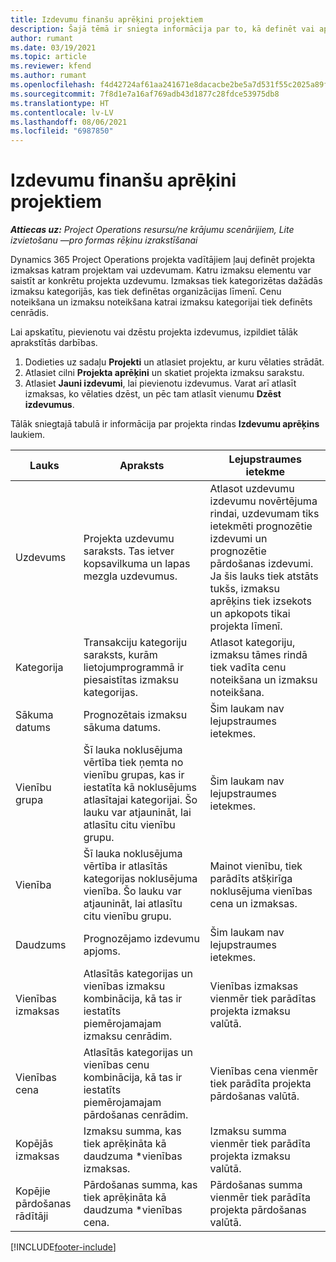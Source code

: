 ```yaml
---
title: Izdevumu finanšu aprēķini projektiem
description: Šajā tēmā ir sniegta informācija par to, kā definēt vai aprēķināt projekta izdevumus.
author: rumant
ms.date: 03/19/2021
ms.topic: article
ms.reviewer: kfend
ms.author: rumant
ms.openlocfilehash: f4d42724af61aa241671e8dacacbe2be5a7d531f55c2025a89ff777ac41e9b67
ms.sourcegitcommit: 7f8d1e7a16af769adb43d1877c28fdce53975db8
ms.translationtype: HT
ms.contentlocale: lv-LV
ms.lasthandoff: 08/06/2021
ms.locfileid: "6987850"
---
```

# <a name="financial-estimates-for-expenses-on-projects"></a>Izdevumu finanšu aprēķini projektiem
_**Attiecas uz:** Project Operations resursu/ne krājumu scenārijiem, Lite izvietošanu —pro formas rēķinu izrakstīšanai_

Dynamics 365 Project Operations projekta vadītājiem ļauj definēt projekta izmaksas katram projektam vai uzdevumam. Katru izmaksu elementu var saistīt ar konkrētu projekta uzdevumu. Izmaksas tiek kategorizētas dažādās izmaksu kategorijās, kas tiek definētas organizācijas līmenī. Cenu noteikšana un izmaksu noteikšana katrai izmaksu kategorijai tiek definēts cenrādis. 

Lai apskatītu, pievienotu vai dzēstu projekta izdevumus, izpildiet tālāk aprakstītās darbības.

1. Dodieties uz sadaļu **Projekti** un atlasiet projektu, ar kuru vēlaties strādāt.
2. Atlasiet cilni **Projekta aprēķini** un skatiet projekta izmaksu sarakstu.
3. Atlasiet **Jauni izdevumi**, lai pievienotu izdevumus. Varat arī atlasīt izmaksas, ko vēlaties dzēst, un pēc tam atlasīt vienumu **Dzēst izdevumus**.

Tālāk sniegtajā tabulā ir informācija par projekta rindas **Izdevumu aprēķins** laukiem. 

| **Lauks** | **Apraksts** | **Lejupstraumes ietekme** |
| --- | --- | --- |
| Uzdevums | Projekta uzdevumu saraksts. Tas ietver kopsavilkuma un lapas mezgla uzdevumus. | Atlasot uzdevumu izdevumu novērtējuma rindai, uzdevumam tiks ietekmēti prognozētie izdevumi un prognozētie pārdošanas izdevumi. Ja šis lauks tiek atstāts tukšs, izmaksu aprēķins tiek izsekots un apkopots tikai projekta līmenī. |
| Kategorija | Transakciju kategoriju saraksts, kurām lietojumprogrammā ir piesaistītas izmaksu kategorijas. | Atlasot kategoriju, izmaksu tāmes rindā tiek vadīta cenu noteikšana un izmaksu noteikšana. |
| Sākuma datums | Prognozētais izmaksu sākuma datums. | Šim laukam nav lejupstraumes ietekmes. |
| Vienību grupa | Šī lauka noklusējuma vērtība tiek ņemta no vienību grupas, kas ir iestatīta kā noklusējums atlasītajai kategorijai. Šo lauku var atjaunināt, lai atlasītu citu vienību grupu. | Šim laukam nav lejupstraumes ietekmes. |
| Vienība | Šī lauka noklusējuma vērtība ir atlasītās kategorijas noklusējuma vienība. Šo lauku var atjaunināt, lai atlasītu citu vienību grupu. | Mainot vienību, tiek parādīts atšķirīga noklusējuma vienības cena un izmaksas. |
| Daudzums | Prognozējamo izdevumu apjoms. | Šim laukam nav lejupstraumes ietekmes. |
| Vienības izmaksas | Atlasītās kategorijas un vienības izmaksu kombinācija, kā tas ir iestatīts piemērojamajam izmaksu cenrādim. | Vienības izmaksas vienmēr tiek parādītas projekta izmaksu valūtā. |
| Vienības cena | Atlasītās kategorijas un vienības cenu kombinācija, kā tas ir iestatīts piemērojamajam pārdošanas cenrādim. | Vienības cena vienmēr tiek parādīta projekta pārdošanas valūtā. |
| Kopējās izmaksas | Izmaksu summa, kas tiek aprēķināta kā daudzuma \*vienības izmaksas.| Izmaksu summa vienmēr tiek parādīta projekta izmaksu valūtā. |
| Kopējie pārdošanas rādītāji | Pārdošanas summa, kas tiek aprēķināta kā daudzuma \*vienības cena. | Pārdošanas summa vienmēr tiek parādīta projekta pārdošanas valūtā. |


[!INCLUDE[footer-include](../includes/footer-banner.md)]

